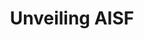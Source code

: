 ---
layout: event
categories: eventolocale
title:  "Unveiling AISF"
CL: Torino
locandina: "/img/eventilocali/2017-unveilingAISF/locandina.png"
gallery:
report:
facebook: 
link: 
---